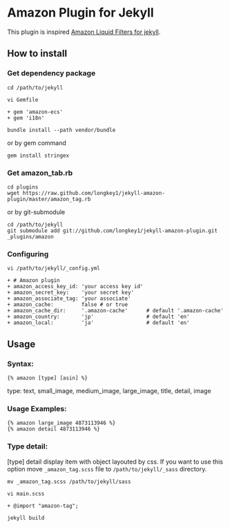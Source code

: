 # Amazon Plugin for Jekyll
This  plugin is inspired [Amazon Liquid Filters for jekyll](http://base0.net/posts/amazon-liquid-filters-for-jekyll/).

## How to install

### Get dependency package

    cd /path/to/jekyll

    vi Gemfile

    + gem 'amazon-ecs'
    + gem 'i18n'

    bundle install --path vendor/bundle

or by gem command

    gem install stringex


### Get amazon_tab.rb

    cd plugins
    wget https://raw.github.com/longkey1/jekyll-amazon-plugin/master/amazon_tag.rb


or by git-submodule

    cd /path/to/jekyll
    git submodule add git://github.com/longkey1/jekyll-amazon-plugin.git _plugins/amazon


### Configuring

    vi /path/to/jekyll/_config.yml

    + # Amazon plugin
    + amazon_access_key_id: 'your access key id'
    + amazon_secret_key:    'your secret key'
    + amazon_associate_tag: 'your associate'
    + amazon_cache:         false # or true
    + amazon_cache_dir:     '.amazon-cache'      # default '.amazon-cache'
    + amazon_country:       'jp'                 # default 'en'
    + amazon_local:         'ja'                 # default 'en'


## Usage

### Syntax:

    {% amazon [type] [asin] %}

type: text, small_image, medium_image, large_image, title, detail, image

### Usage Examples:

    {% amazon large_image 4873113946 %}
    {% amazon detail 4873113946 %}

### Type detail:

[type] detail display item with object layouted by css.
If you want to use this option move `_amazon_tag.scss` file to `/path/to/jekyll/_sass` directory.

    mv _amazon_tag.scss /path/to/jekyll/sass

    vi main.scss

    + @import "amazon-tag";

    jekyll build
